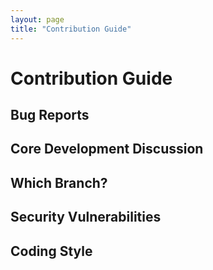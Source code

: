 ```yaml
---
layout: page
title: "Contribution Guide"
---
```


# Contribution Guide

## Bug Reports
## Core Development Discussion
## Which Branch?
## Security Vulnerabilities
## Coding Style
